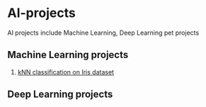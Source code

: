 # AI-projects
AI projects include Machine Learning, Deep Learning pet projects

## Machine Learning projects
1. [kNN classification on Iris dataset](https://github.com/SreeranjaniD/AI-projects/tree/main/Machine%20Learning%20projects/kNN)


## Deep Learning projects
